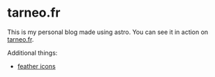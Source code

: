 # tarneo.fr

This is my personal blog made using astro.
You can see it in action on [tarneo.fr](https://tarneo.fr).

Additional things:
- [feather icons](https://feathericons.com/)

